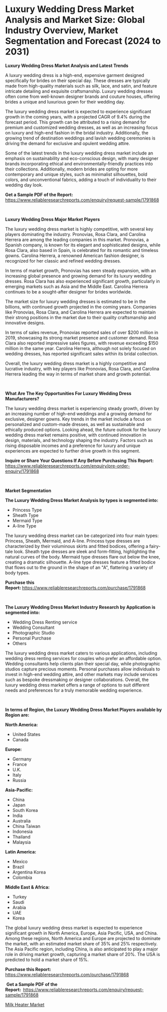 <p><h1>Luxury Wedding Dress Market Analysis and Market Size: Global Industry Overview, Market Segmentation and Forecast (2024 to 2031)</h1></p><p><strong>Luxury Wedding Dress Market Analysis and Latest Trends</strong></p>
<p><p>A luxury wedding dress is a high-end, expensive garment designed specifically for brides on their special day. These dresses are typically made from high-quality materials such as silk, lace, and satin, and feature intricate detailing and exquisite craftsmanship. Luxury wedding dresses often come from well-known designer brands and couture houses, offering brides a unique and luxurious gown for their wedding day.</p><p>The luxury wedding dress market is expected to experience significant growth in the coming years, with a projected CAGR of 9.4% during the forecast period. This growth can be attributed to a rising demand for premium and customized wedding dresses, as well as an increasing focus on luxury and high-end fashion in the bridal industry. Additionally, the growing trend of destination weddings and lavish wedding ceremonies is driving the demand for exclusive and opulent wedding attire.</p><p>Some of the latest trends in the luxury wedding dress market include an emphasis on sustainability and eco-conscious design, with many designer brands incorporating ethical and environmentally-friendly practices into their collections. Additionally, modern brides are opting for more contemporary and unique styles, such as minimalist silhouettes, bold colors, and unconventional fabrics, adding a touch of individuality to their wedding day look.</p></p>
<p><strong>Get a Sample PDF of the Report:&nbsp;</strong> <a href="https://www.reliableresearchreports.com/enquiry/request-sample/1791868">https://www.reliableresearchreports.com/enquiry/request-sample/1791868</a></p>
<p>&nbsp;</p>
<p><strong>Luxury Wedding Dress Major Market Players</strong></p>
<p><p>The luxury wedding dress market is highly competitive, with several key players dominating the industry. Pronovias, Rosa Clara, and Carolina Herrera are among the leading companies in this market. Pronovias, a Spanish company, is known for its elegant and sophisticated designs, while Rosa Clara, also based in Spain, is celebrated for its romantic and timeless gowns. Carolina Herrera, a renowned American fashion designer, is recognized for her classic and refined wedding dresses.</p><p>In terms of market growth, Pronovias has seen steady expansion, with an increasing global presence and growing demand for its luxury wedding dresses. Rosa Clara has also experienced significant growth, particularly in emerging markets such as Asia and the Middle East. Carolina Herrera continues to be a sought-after designer for brides worldwide.</p><p>The market size for luxury wedding dresses is estimated to be in the billions, with continued growth projected in the coming years. Companies like Pronovias, Rosa Clara, and Carolina Herrera are expected to maintain their strong positions in the market due to their quality craftsmanship and innovative designs.</p><p>In terms of sales revenue, Pronovias reported sales of over $200 million in 2019, showcasing its strong market presence and customer demand. Rosa Clara also reported impressive sales figures, with revenue exceeding $150 million in the same year. Carolina Herrera, although not solely focused on wedding dresses, has reported significant sales within its bridal collection.</p><p>Overall, the luxury wedding dress market is a highly competitive and lucrative industry, with key players like Pronovias, Rosa Clara, and Carolina Herrera leading the way in terms of market share and growth potential.</p></p>
<p>&nbsp;</p>
<p><strong>What Are The Key Opportunities For Luxury Wedding Dress Manufacturers?</strong></p>
<p><p>The luxury wedding dress market is experiencing steady growth, driven by an increasing number of high-end weddings and a growing demand for exclusive, designer gowns. Key trends in the market include a focus on personalized and custom-made dresses, as well as sustainable and ethically produced options. Looking ahead, the future outlook for the luxury wedding dress market remains positive, with continued innovation in design, materials, and technology shaping the industry. Factors such as rising disposable incomes and a preference for luxury and unique experiences are expected to further drive growth in this segment.</p></p>
<p><strong>Inquire or Share Your Questions If Any Before Purchasing This Report:</strong> <a href="https://www.reliableresearchreports.com/enquiry/pre-order-enquiry/1791868">https://www.reliableresearchreports.com/enquiry/pre-order-enquiry/1791868</a></p>
<p>&nbsp;</p>
<p><strong>Market Segmentation</strong></p>
<p><strong>The Luxury Wedding Dress Market Analysis by types is segmented into:</strong></p>
<p><ul><li>Princess Type</li><li>Sheath Type</li><li>Mermaid Type</li><li>A-line Type</li></ul></p>
<p><p>The luxury wedding dress market can be categorized into four main types: Princess, Sheath, Mermaid, and A-line. Princess type dresses are characterized by their voluminous skirts and fitted bodices, offering a fairy-tale look. Sheath type dresses are sleek and form-fitting, highlighting the natural curves of the body. Mermaid type dresses flare out below the knee, creating a dramatic silhouette. A-line type dresses feature a fitted bodice that flows out to the ground in the shape of an "A", flattering a variety of body types.</p></p>
<p><strong>Purchase this Report:&nbsp;</strong><a href="https://www.reliableresearchreports.com/purchase/1791868">https://www.reliableresearchreports.com/purchase/1791868</a></p>
<p>&nbsp;</p>
<p><strong>The Luxury Wedding Dress Market Industry Research by Application is segmented into:</strong></p>
<p><ul><li>Wedding Dress Renting service</li><li>Wedding Consultant</li><li>Photographic Studio</li><li>Personal Purchase</li><li>Others</li></ul></p>
<p><p>The luxury wedding dress market caters to various applications, including wedding dress renting services for couples who prefer an affordable option. Wedding consultants help clients plan their special day, while photographic studios capture precious moments. Personal purchases allow individuals to invest in high-end wedding attire, and other markets may include services such as bespoke dressmaking or designer collaborations. Overall, the luxury wedding dress market offers a range of options to suit different needs and preferences for a truly memorable wedding experience.</p></p>
<p>&nbsp;</p>
<p><strong>In terms of Region, the Luxury Wedding Dress Market Players available by Region are:</strong></p>
<p>
    <p> <strong> North America: </strong>
        <ul>
            <li>United States</li>
            <li>Canada</li>
        </ul>
        </p> 
    <p> <strong> Europe: </strong>
        <ul>
            <li>Germany</li>
            <li>France</li>
            <li>U.K.</li>
            <li>Italy</li>
            <li>Russia</li>
        </ul>
        </p> 
    <p> <strong> Asia-Pacific: </strong>
        <ul>
            <li>China</li>
            <li>Japan</li>
            <li>South Korea</li>
            <li>India</li>
            <li>Australia</li>
            <li>China Taiwan</li>
            <li>Indonesia</li>
            <li>Thailand</li>
            <li>Malaysia</li>
        </ul>
        </p> 
    <p> <strong> Latin America: </strong>
        <ul>
            <li>Mexico</li>
            <li>Brazil</li>
            <li>Argentina Korea</li>
            <li>Colombia</li>
        </ul>
        </p> 
    <p> <strong> Middle East & Africa: </strong>
        <ul>
            <li>Turkey</li>
            <li>Saudi</li>
            <li>Arabia</li>
            <li>UAE</li>
            <li>Korea</li>
        </ul>
    </p>
    </p>
<p><p>The global luxury wedding dress market is expected to experience significant growth in North America, Europe, Asia Pacific, USA, and China. Among these regions, North America and Europe are projected to dominate the market, with an estimated market share of 35% and 25% respectively. The Asia Pacific region, including China, is also anticipated to play a major role in driving market growth, capturing a market share of 20%. The USA is predicted to hold a market share of 15%.</p></p>
<p><strong>Purchase this Report: </strong><a href="https://www.reliableresearchreports.com/purchase/1791868">https://www.reliableresearchreports.com/purchase/1791868</a></p>
<p>&nbsp;<strong>Get a Sample PDF of the Report:&nbsp;&nbsp;</strong><a href="https://www.reliableresearchreports.com/enquiry/request-sample/1791868">https://www.reliableresearchreports.com/enquiry/request-sample/1791868</a></p>
<p><strong></strong></p>
<p><p><a href="https://github.com/mabutironaldo/Market-Research-Report-List-3/blob/main/milk-heater-market.md">Milk Heater Market</a></p></p>